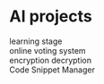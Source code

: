 # AI projects
learning stage
<br>
online voting system
<br>
encryption decryption
<br>
Code Snippet Manager
